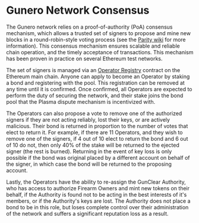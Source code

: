 # Gunero Network Consensus

The Gunero network relies on a proof-of-authority (PoA) consensus mechanism, which allows a
trusted set of signers to propose and mine new blocks in a round-robin-style voting process
(see the [Parity wiki](https://wiki.parity.io/Proof-of-Authority-Chains) for more information).
This consensus mechanism ensures scalable and reliable chain operation, and the timely acceptance
of transactions. This mechanism has been proven in practice on several Ethereum test networks.

The set of signers is managed via an
[Operator Registry](https://github.com/GunClear/PlasmaRifle/wiki/Operator-Registry) contract on
the Ethereum main chain. Anyone can apply to become an Operator by staking a bond and registering
with the pool. This registration can be removed at any time until it is confirmed. Once confirmed,
all Operators are expected to perform the duty of securing the network, and their stake joins the
bond pool that the Plasma dispute mechanism is incentivized with.

The Operators can also propose a vote to remove one of the authorized signers if they are not
acting reliably, lost their keys, or are actively malicious. Their bond is returned in proportion
to the number of votes that elect to return it. For example, if there are 11 Operators, and they
wish to remove one of the signers, if 4 out of 10 elect to return the bond and 6 out of 10 do not,
then only 40% of the stake will be returned to the ejected signer (the rest is burned). Returning
in the event of key loss is only possible if the bond was original placed by a different account
on behalf of the signer, in which case the bond will be returned to the proposing account.

Lastly, the Operators have the ability to re-assign the GunClear Authority, who has access to
authorize Firearm Owners and mint new tokens on their behalf, if the Authority is found not
to be acting in the best interests of it's members, or if the Authority's keys are lost. The
Authority does not place a bond to be in this role, but loses complete control over their
administration of the network and suffers a significant reputation loss as a result.
